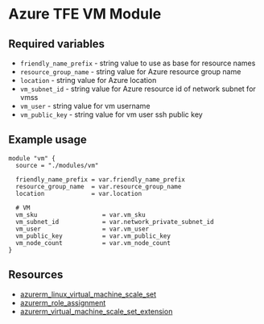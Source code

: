 # Azure TFE VM Module

## Required variables

* `friendly_name_prefix` - string value to use as base for resource names
* `resource_group_name` - string value for Azure resource group name
* `location` - string value for Azure location
* `vm_subnet_id` - string value for Azure resource id of network subnet for vmss
* `vm_user` - string value for vm username
* `vm_public_key` - string value for vm user ssh public key

## Example usage

```hcl
module "vm" {
  source = "./modules/vm"

  friendly_name_prefix = var.friendly_name_prefix
  resource_group_name  = var.resource_group_name
  location             = var.location

  # VM
  vm_sku                  = var.vm_sku
  vm_subnet_id            = var.network_private_subnet_id
  vm_user                 = var.vm_user
  vm_public_key           = var.vm_public_key
  vm_node_count           = var.vm_node_count
}
```

## Resources

* [azurerm_linux_virtual_machine_scale_set](https://registry.terraform.io/providers/hashicorp/azurerm/latest/docs/resources/linux_virtual_machine_scale_set)
* [azurerm_role_assignment](https://registry.terraform.io/providers/hashicorp/azurerm/latest/docs/resources/role_assignment)
* [azurerm_virtual_machine_scale_set_extension](https://registry.terraform.io/providers/hashicorp/azurerm/latest/docs/resources/virtual_machine_scale_set_extension)
